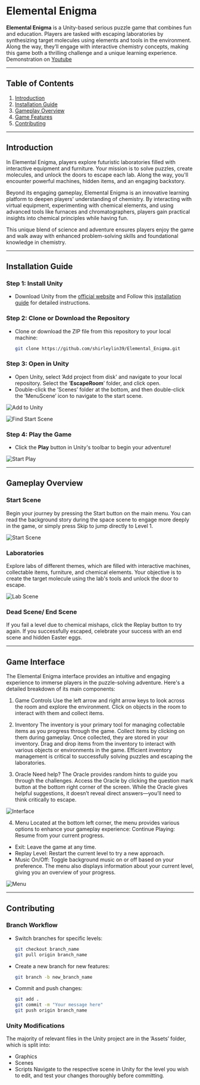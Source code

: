 # Elemental Enigma

**Elemental Enigma** is a Unity-based serious puzzle game that combines fun and education. Players are tasked with escaping laboratories by synthesizing target molecules using elements and tools in the environment. Along the way, they’ll engage with interactive chemistry concepts, making this game both a thrilling challenge and a unique learning experience.
Demonstration on [Youtube](https://youtu.be/7hdgFt17QYM?si=w61lBxK-88kEGHMF)

---

## Table of Contents
1. [Introduction](#introduction)
2. [Installation Guide](#installation-guide)
3. [Gameplay Overview](#gameplay-overview)
4. [Game Features](#game-features)
5. [Contributing](#contributing)
   
---

## Introduction

In Elemental Enigma, players explore futuristic laboratories filled with interactive equipment and furniture. Your mission is to solve puzzles, create molecules, and unlock the doors to escape each lab. Along the way, you'll encounter powerful machines, hidden items, and an engaging backstory.

Beyond its engaging gameplay, Elemental Enigma is an innovative learning platform to deepen players' understanding of chemistry. By interacting with virtual equipment, experimenting with chemical elements, and using advanced tools like furnaces and chromatographers, players gain practical insights into chemical principles while having fun.

This unique blend of science and adventure ensures players enjoy the game and walk away with enhanced problem-solving skills and foundational knowledge in chemistry.

---

## Installation Guide

### Step 1: Install Unity
- Download Unity from the [official website](https://unity.com/download) and Follow this [installation guide](https://www.youtube.com/watch?v=ewiw2tcfen8) for detailed instructions.

### Step 2: Clone or Download the Repository
- Clone or download the ZIP file from this repository to your local machine:
    ```bash
    git clone https://github.com/shirleylin39/Elemental_Enigma.git
    ```

### Step 3: Open in Unity
- Open Unity, select ’Add project from disk' and navigate to your local repository. Select the ’**EscapeRoom**’ folder, and click open.
- Double-click the ’Scenes’ folder at the bottom, and then double-click the ’MenuScene’ icon to navigate to the start scene.
  
![Add to Unity](images/unity_sc_1.png)

![Find Start Scene](images/unity_sc_2.png)

### Step 4: Play the Game
- Click the **Play** button in Unity's toolbar to begin your adventure!

![Start Play](images/start_unity.png)

---

## Gameplay Overview

### Start Scene
Begin your journey by pressing the Start button on the main menu. You can read the background story during the space scene to engage more deeply in the game, or simply press Skip to jump directly to Level 1.

![Start Scene](images/Man_Start.png)

### Laboratories
Explore labs of different themes, which are filled with interactive machines, collectable items, furniture, and chemical elements.
Your objective is to create the target molecule using the lab's tools and unlock the door to escape.

![Lab Scene](images/Man_Lab.png)

### Dead Scene/ End Scene
If you fail a level due to chemical mishaps, click the Replay button to try again.
If you successfully escaped, celebrate your success with an end scene and hidden Easter eggs.

---

## Game Interface
The Elemental Enigma interface provides an intuitive and engaging experience to immerse players in the puzzle-solving adventure. Here's a detailed breakdown of its main components:

1. Game Controls
Use the left arrow and right arrow keys to look across the room and explore the environment.
Click on objects in the room to interact with them and collect items.

2. Inventory
The inventory is your primary tool for managing collectable items as you progress through the game.
Collect items by clicking on them during gameplay. Once collected, they are stored in your inventory.
Drag and drop items from the inventory to interact with various objects or environments in the game.
Efficient inventory management is critical to successfully solving puzzles and escaping the laboratories.

3. Oracle
Need help? The Oracle provides random hints to guide you through the challenges.
Access the Oracle by clicking the question mark button at the bottom right corner of the screen.
While the Oracle gives helpful suggestions, it doesn’t reveal direct answers—you’ll need to think critically to escape.

![Interface](images/Man_Inventory.png)

4. Menu
Located at the bottom left corner, the menu provides various options to enhance your gameplay experience:
Continue Playing: Resume from your current progress.
- Exit: Leave the game at any time.
- Replay Level: Restart the current level to try a new approach.
- Music On/Off: Toggle background music on or off based on your preference.
The menu also displays information about your current level, giving you an overview of your progress.

![Menu](images/Man_Menu.png)

---

## Contributing

### Branch Workflow
- Switch branches for specific levels:
    ```bash
    git checkout branch_name
    git pull origin branch_name
    ```
- Create a new branch for new features:
    ```bash
    git branch -b new_branch_name
    ```
- Commit and push changes:
    ```bash
    git add .
    git commit -m "Your message here"
    git push origin branch_name
    ```

### Unity Modifications
The majority of relevant files in the Unity project are in the ’Assets’ folder, which is split
into:
- Graphics
- Scenes
- Scripts
Navigate to the respective scene in Unity for the level you wish to edit, and test your changes thoroughly before committing.





